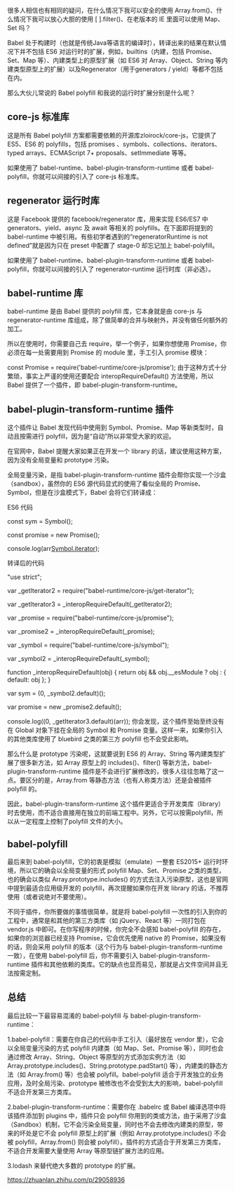 
很多人相信也有相同的疑问，在什么情况下我可以安全的使用 Array.from()、什么情况下我可以放心大胆的使用 [ ].filter()、在老版本的 IE 里面可以使用 Map、Set 吗？



Babel 处于构建时（也就是传统Java等语言的编译时），转译出来的结果在默认情况下并不包括 ES6 对运行时的扩展，例如，builtins（内建，包括 Promise、Set、Map 等）、内建类型上的原型扩展（如 ES6 对 Array、Object、String 等内建类型原型上的扩展）以及Regenerator（用于generators / yield）等都不包括在内。

那么大伙儿常说的 Babel polyfill 和我说的运行时扩展分别是什么呢？



## core-js 标准库

这是所有 Babel polyfill 方案都需要依赖的开源库zloirock/core-js，它提供了 ES5、ES6 的 polyfills，包括 promises 、symbols、collections、iterators、typed arrays、ECMAScript 7+ proposals、setImmediate 等等。

如果使用了 babel-runtime、babel-plugin-transform-runtime 或者 babel-polyfill，你就可以间接的引入了 core-js 标准库。



## regenerator 运行时库

这是 Facebook 提供的 facebook/regenerator 库，用来实现 ES6/ES7 中 generators、yield、async 及 await 等相关的 polyfills。在下面即将提到的 babel-runtime 中被引用。有些初学者遇到的“regeneratorRuntime is not defined”就是因为只在 preset 中配置了 stage-0 却忘记加上 babel-polyfill。

如果使用了 babel-runtime、babel-plugin-transform-runtime 或者 babel-polyfill，你就可以间接的引入了 regenerator-runtime 运行时库（非必选）。



## babel-runtime 库

babel-runtime 是由 Babel 提供的 polyfill 库，它本身就是由 core-js 与 regenerator-runtime 库组成，除了做简单的合并与映射外，并没有做任何额外的加工。

所以在使用时，你需要自己去 require，举一个例子，如果你想使用 Promise，你必须在每一处需要用到 Promise 的 module 里，手工引入 promise 模块：

const Promise = require('babel-runtime/core-js/promise');
由于这种方式十分繁琐，事实上严谨的使用还要配合 interopRequireDefault() 方法使用，所以 Babel 提供了一个插件，即 babel-plugin-transform-runtime。



## babel-plugin-transform-runtime 插件

这个插件让 Babel 发现代码中使用到 Symbol、Promise、Map 等新类型时，自动且按需进行 polyfill，因为是“自动”所以非常受大家的欢迎。

在官网中，Babel 提醒大家如果正在开发一个 library 的话，建议使用这种方案，因为没有全局变量和 prototype 污染。

全局变量污染，是指 babel-plugin-transform-runtime 插件会帮你实现一个沙盒（sandbox），虽然你的 ES6 源代码显式的使用了看似全局的 Promise、Symbol，但是在沙盒模式下，Babel 会将它们转译成：

ES6 代码

const sym = Symbol();

const promise = new Promise();

console.log(arr[Symbol.iterator]());


转译后的代码

"use strict";

var _getIterator2 = require("babel-runtime/core-js/get-iterator");

var _getIterator3 = _interopRequireDefault(_getIterator2);

var _promise = require("babel-runtime/core-js/promise");

var _promise2 = _interopRequireDefault(_promise);

var _symbol = require("babel-runtime/core-js/symbol");

var _symbol2 = _interopRequireDefault(_symbol);

function _interopRequireDefault(obj) { return obj && obj.__esModule ? obj : { default: obj }; }

var sym = (0, _symbol2.default)();

var promise = new _promise2.default();

console.log((0, _getIterator3.default)(arr));
你会发现，这个插件至始至终没有在 Global 对象下挂在全局的 Symbol 和 Promise 变量。这样一来，如果你引入的其他类库使用了 bluebird 之类的第三方 polyfill 也不会受此影响。

那么什么是 prototype 污染呢，这就要说到 ES6 的 Array、String 等内建类型扩展了很多新方法，如 Array 原型上的 includes()、filter() 等新方法，babel-plugin-transform-runtime 插件是不会进行扩展修改的，很多人往往忽略了这一点。要区分的是，Array.from 等静态方法（也有人称类方法）还是会被插件 polyfill 的。

因此，babel-plugin-transform-runtime 这个插件更适合于开发类库（library）时去使用，而不适合直接用在独立的前端工程中。另外，它可以按需polyfill，所以从一定程度上控制了polyfill 文件的大小。



## babel-polyfill

最后来到 babel-polyfill，它的初衷是模拟（emulate）一整套 ES2015+ 运行时环境，所以它的确会以全局变量的形式 polyfill Map、Set、Promise 之类的类型，也的确会以类似 Array.prototype.includes() 的方式去注入污染原型，这也是官网中提到最适合应用级开发的 polyfill，再次提醒如果你在开发 library 的话，不推荐使用（或者说绝对不要使用）。

不同于插件，你所要做的事情很简单，就是将 babel-polyfill 一次性的引入到你的工程中，通常是和其他的第三方类库（如 jQuery、React 等）一同打包在 vendor.js 中即可。在你写程序的时候，你完全不会感知 babel-polyfill 的存在，如果你的浏览器已经支持 Promise，它会优先使用 native 的 Promise，如果没有的话，则会采用 polyfill 的版本（这个行为与 babel-plugin-transform-runtime 一致），在使用 babel-polyfill 后，你不需要引入 babel-plugin-transform-runtime 插件和其他依赖的类库。它的缺点也显而易见，那就是占文件空间并且无法按需定制。



## 总结

最后比较一下最容易混淆的 babel-polyfill 与 babel-plugin-transform-runtime：

1.babel-polyfill：需要在你自己的代码中手工引入（最好放在 vendor 里），它会以全局变量污染的方式 polyfill 内建类（如 Map、Set、Promise 等），同时也会通过修改 Array、String、Object 等原型的方式添加实例方法（如 Array.prototype.includes()、String.prototype.padStart() 等），内建类的静态方法（如 Array.from() 等）也会被 polyfill。babel-polyfill 适合于开发独立的业务应用，及时全局污染、prototype 被修改也不会受到太大的影响，babel-polyfill 不适合开发第三方类库。

2.babel-plugin-transform-runtime：需要你在 .babelrc 或 Babel 编译选项中将该插件添加到 plugins 中，插件只会 polyfill 你用到的类或方法，由于采用了沙盒（Sandbox）机制，它不会污染全局变量，同时也不会去修改内建类的原型，带来的坏处是它不会 polyfill 原型上的扩展（例如 Array.prototype.includes() 不会被 polyfill，Array.from() 则会被 polyfill）。插件的方式适合于开发第三方类库，不适合开发需要大量使用 Array 等原型链扩展方法的应用。

3.lodash 来替代绝大多数的 prototype 的扩展。


https://zhuanlan.zhihu.com/p/29058936

